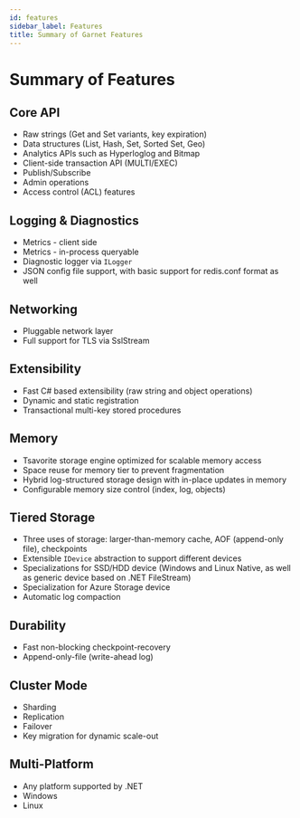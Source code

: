 ```yaml
---
id: features
sidebar_label: Features
title: Summary of Garnet Features
---
```


# Summary of Features

## Core API

* Raw strings (Get and Set variants, key expiration)
* Data structures (List, Hash, Set, Sorted Set, Geo)
* Analytics APIs such as Hyperloglog and Bitmap
* Client-side transaction API (MULTI/EXEC)
* Publish/Subscribe
* Admin operations
* Access control (ACL) features

## Logging & Diagnostics

* Metrics - client side
* Metrics - in-process queryable
* Diagnostic logger via `ILogger`
* JSON config file support, with basic support for redis.conf format as well

## Networking

* Pluggable network layer
* Full support for TLS via SslStream

## Extensibility

* Fast C# based extensibility (raw string and object operations)
* Dynamic and static registration
* Transactional multi-key stored procedures

## Memory

* Tsavorite storage engine optimized for scalable memory access
* Space reuse for memory tier to prevent fragmentation
* Hybrid log-structured storage design with in-place updates in memory
* Configurable memory size control (index, log, objects)

## Tiered Storage

* Three uses of storage: larger-than-memory cache, AOF (append-only file), checkpoints
* Extensible `IDevice` abstraction to support different devices
* Specializations for SSD/HDD device (Windows and Linux Native, as well as generic device based on .NET FileStream)
* Specialization for Azure Storage device
* Automatic log compaction

## Durability

* Fast non-blocking checkpoint-recovery
* Append-only-file (write-ahead log)

## Cluster Mode

* Sharding
* Replication
* Failover
* Key migration for dynamic scale-out

## Multi-Platform

* Any platform supported by .NET
* Windows
* Linux

